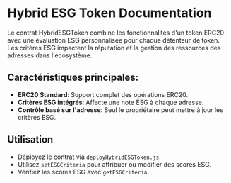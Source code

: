 # Hybrid ESG Token Documentation

Le contrat HybridESGToken combine les fonctionnalités d'un token ERC20 avec une évaluation ESG personnalisée pour chaque détenteur de token. Les critères ESG impactent la réputation et la gestion des ressources des adresses dans l'écosystème.

## Caractéristiques principales:
- **ERC20 Standard**: Support complet des opérations ERC20.
- **Critères ESG intégrés**: Affecte une note ESG à chaque adresse.
- **Contrôle basé sur l'adresse**: Seul le propriétaire peut mettre à jour les critères ESG.

## Utilisation
- Déployez le contrat via `deployHybridESGToken.js`.
- Utilisez `setESGCriteria` pour attribuer ou modifier des scores ESG.
- Vérifiez les scores ESG avec `getESGCriteria`.
